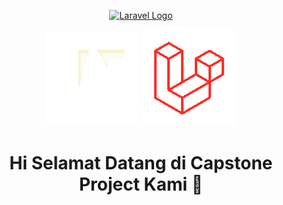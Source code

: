 <p align="center">
    <a href="https://laravel.com" target="_blank"><img src="https://github.com/indoculturalfinder/indoculturalfinder-fe/assets/112412781/463c935b-d0e9-4bae-8b9b-e2829440441a" width="150" alt="Laravel Logo"></a>
</p>
<p align="center">
    <a href="https://laravel.com" target="_blank"><img src="https://raw.githubusercontent.com/indoculturalfinder/infoculturalfinder-be/main/storage/img/Animation%20-%201702738212790.gif" width="150" alt="Laravel Logo"></a>
    <a href="https://laravel.com" target="_blank"><img src="https://raw.githubusercontent.com/indoculturalfinder/infoculturalfinder-be/main/storage/img/Animation%20-%2017027359851235.gif" width="150" alt="Laravel Logo"></a>
</p>


<h1 align="center">Hi Selamat Datang di Capstone Project Kami 👋</h1>


<!--

**Here are some ideas to get you started:**

🙋‍♀️ A short introduction - what is your organization all about?
🌈 Contribution guidelines - how can the community get involved?
👩‍💻 Useful resources - where can the community find your docs? Is there anything else the community should know?
🍿 Fun facts - what does your team eat for breakfast?
🧙 Remember, you can do mighty things with the power of [Markdown](https://docs.github.com/github/writing-on-github/getting-started-with-writing-and-formatting-on-github/basic-writing-and-formatting-syntax)
-->
